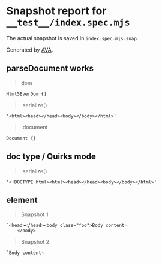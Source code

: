 # Snapshot report for `__test__/index.spec.mjs`

The actual snapshot is saved in `index.spec.mjs.snap`.

Generated by [AVA](https://avajs.dev).

## parseDocument works

> dom

    Html5EverDom {}

> .serialize()

    '<html><head></head><body></body></html>'

> .document

    Document {}

## doc type / Quirks mode

> .serialize()

    '<!DOCTYPE html><html><head></head><body></body></html>'

## element

> Snapshot 1

    `<head></head><body class="foo">Body content␊
        </body>`

> Snapshot 2

    `Body content␊
        `
